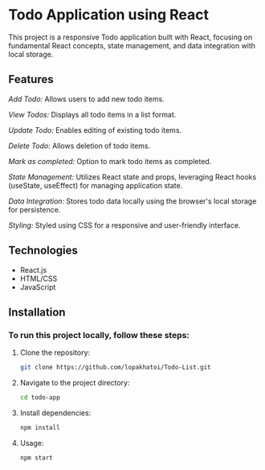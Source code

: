 # Todo Application using React

This project is a responsive Todo application built with React, focusing on fundamental React concepts, state management, and data integration with local storage.

## Features

*Add Todo:* Allows users to add new todo items.

*View Todos:* Displays all todo items in a list format.

*Update Todo:* Enables editing of existing todo items.

*Delete Todo:* Allows deletion of todo items.

*Mark as completed:* Option to mark todo items as completed.

*State Management:* Utilizes React state and props, leveraging React hooks (useState, useEffect) for managing application state.

*Data Integration:* Stores todo data locally using the browser's local storage for persistence.

*Styling:* Styled using CSS for a responsive and user-friendly interface.

## Technologies

- React.js
- HTML/CSS
- JavaScript

## Installation

### To run this project locally, follow these steps:

1. Clone the repository:
    ```bash
    git clone https://github.com/lopakhatoi/Todo-List.git
    ```

2. Navigate to the project directory:
    ```bash
    cd todo-app
    ```

3. Install dependencies:
    ```bash
    npm install
    ```

4. Usage:
    ```bash
    npm start
    ```


